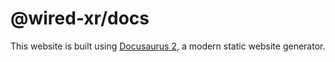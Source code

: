 # @wired-xr/docs

This website is built using [Docusaurus 2](https://docusaurus.io/), a modern static website generator.
